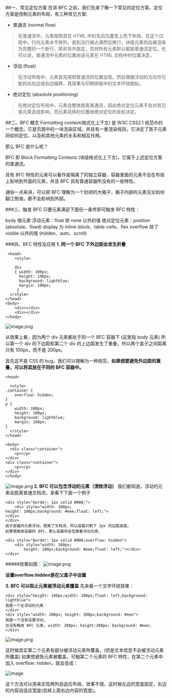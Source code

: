 ##一、常见定位方案
在讲 BFC 之前，我们先来了解一下常见的定位方案，定位方案是控制元素的布局，有三种常见方案:

- 普通流 (normal flow)
>在普通流中，元素按照其在 HTML 中的先后位置至上而下布局，在这个过程中，行内元素水平排列，直到当行被占满然后换行，块级元素则会被渲染为完整的一个新行，除非另外指定，否则所有元素默认都是普通流定位，也可以说，普通流中元素的位置由该元素在 HTML 文档中的位置决定。
 - 浮动 (float)
>在浮动布局中，元素首先按照普通流的位置出现，然后根据浮动的方向尽可能的向左边或右边偏移，其效果与印刷排版中的文本环绕相似。
 - 绝对定位 (absolute positioning)
>在绝对定位布局中，元素会整体脱离普通流，因此绝对定位元素不会对其兄弟元素造成影响，而元素具体的位置由绝对定位的坐标决定。

##二、BFC 概念
Formatting context(格式化上下文) 是 W3C CSS2.1 规范中的一个概念。它是页面中的一块渲染区域，并且有一套渲染规则，它决定了其子元素将如何定位，以及和其他元素的关系和相互作用。

那么 BFC 是什么呢？

BFC 即 Block Formatting Contexts (块级格式化上下文)，它属于上述定位方案的普通流。

具有 BFC 特性的元素可以看作是隔离了的独立容器，容器里面的元素不会在布局上影响到外面的元素，并且 BFC 具有普通容器所没有的一些特性。

通俗一点来讲，可以把 BFC 理解为一个封闭的大箱子，箱子内部的元素无论如何翻江倒海，都不会影响到外部。

###三、触发 BFC
只要元素满足下面任一条件即可触发 BFC 特性：

body 根元素
浮动元素：float 除 none 以外的值
绝对定位元素：position (absolute、fixed)
display 为 inline-block、table-cells、flex
overflow 除了 visible 以外的值 (hidden、auto、scroll)

###四、BFC 特性及应用
**1. 同一个 BFC 下外边距会发生折叠**
```
 <head>
    <style>
 
    div
    { width: 100px;
      height: 100px; 
      background: lightblue;
      margin: 100px;
     }
  </style>
</head>
<body>
    <div></div>
    <div></div>
</body>
```
![image.png](https://upload-images.jianshu.io/upload_images/9249356-d56f7e8ef4d52ae0.png?imageMogr2/auto-orient/strip%7CimageView2/2/w/1240)

从效果上看，因为两个 div 元素都处于同一个 BFC 容器下 (这里指 body 元素) 所以第一个 div 的下边距和第二个 div 的上边距发生了重叠，所以两个盒子之间距离只有 100px，而不是 200px。

首先这不是 CSS 的 bug，我们可以理解为一种规范，**如果想要避免外边距的重叠，可以将其放在不同的 BFC 容器中。**

```
<head>
 
  <style>
.container {
    overflow: hidden;
}
p {
    width: 100px;
    height: 100px;
    background: lightblue;
    margin: 100px;
}
  </style>
</head>

<body>
  <div class="container">
    <p></p>
</div>
<div class="container">
    <p></p>
</div>
</body>
```
![image.png](https://upload-images.jianshu.io/upload_images/9249356-c6116917cad8018e.png?imageMogr2/auto-orient/strip%7CimageView2/2/w/1240)
**2. BFC 可以包含浮动的元素（清除浮动）**
我们都知道，浮动的元素会脱离普通文档流，来看下下面一个例子
```
<div style="border: 1px solid #000;">
    <div style="width: 100px;
height: 100px;background: #eee;float: left;">
</div>
</div>
由于容器内元素浮动，脱离了文档流，所以容器只剩下 2px 的边距高度。
如果使触发容器的 BFC，那么容器将会包裹着浮动元素。

<div style="border: 1px solid #000;overflow: hidden">
    <div style="width: 100px;
        height: 100px;background: #eee;float: left;"></div>
</div>
```

#####效果如图：
![image.png](https://upload-images.jianshu.io/upload_images/9249356-aabb3fafd0e4255d.png?imageMogr2/auto-orient/strip%7CimageView2/2/w/1240)

**设置overflow:hidden是在父盒子中设置**

**3. BFC 可以阻止元素被浮动元素覆盖**
先来看一个文字环绕效果：
```
<div style="height: 100px;width: 100px;float: left;background: lightblue">
我是一个左浮动的元素
</div>
<div style="width: 200px; height: 200px;background: #eee">
我是一个没有设置浮动, 
也没有触发 BFC 元素, width: 200px; height:200px; background: #eee;
</div>

```
![image.png](https://upload-images.jianshu.io/upload_images/9249356-9cc6a9f04bf4fb4d.png?imageMogr2/auto-orient/strip%7CimageView2/2/w/1240)

这时候其实第二个元素有部分被浮动元素所覆盖，(但是文本信息不会被浮动元素所覆盖) 如果想避免元素被覆盖，可触第二个元素的 BFC 特性，在第二个元素中加入 overflow: hidden，就会变成：

![image](http://upload-images.jianshu.io/upload_images/9249356-ee47568740ed618f.png?imageMogr2/auto-orient/strip%7CimageView2/2/w/1240)

这个方法可以用来实现两列自适应布局，效果不错，这时候左边的宽度固定，右边的内容自适应宽度(去掉上面右边内容的宽度)。



